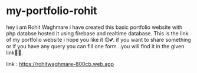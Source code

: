 # my-portfolio-rohit

hey i am Rohit Waghmare
 i have created this basic portfolio website with php databse hosted it using firebase and realtime database.
 This is the link of my portfolio website i hope you like it 😊💕.
 if you want to share something or if you have any query you can fill one form ..you will find it in the given link🤞😉.
 
 link : https://rohitwaghmare-800cb.web.app
